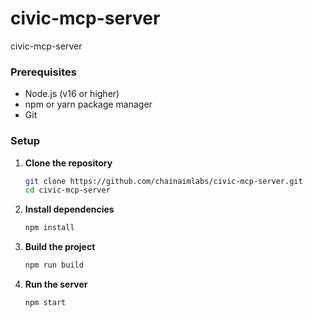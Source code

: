 # civic-mcp-server
civic-mcp-server

### Prerequisites

- Node.js (v16 or higher)
- npm or yarn package manager
- Git

### Setup

1. **Clone the repository**
   ```bash
   git clone https://github.com/chainaimlabs/civic-mcp-server.git
   cd civic-mcp-server
   ```

2. **Install dependencies**
   ```bash
   npm install
   ```

3. **Build the project**
   ```bash
   npm run build
   ```

4. **Run the server**
   ```bash
   npm start
   ```
